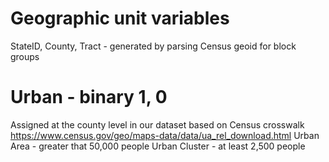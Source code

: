 # Geographic unit variables
StateID, County, Tract - generated by parsing Census geoid for block groups

# Urban - binary 1, 0
Assigned at the county level in our dataset based on Census crosswalk
https://www.census.gov/geo/maps-data/data/ua_rel_download.html
Urban Area - greater that 50,000 people
Urban Cluster - at least 2,500 people
